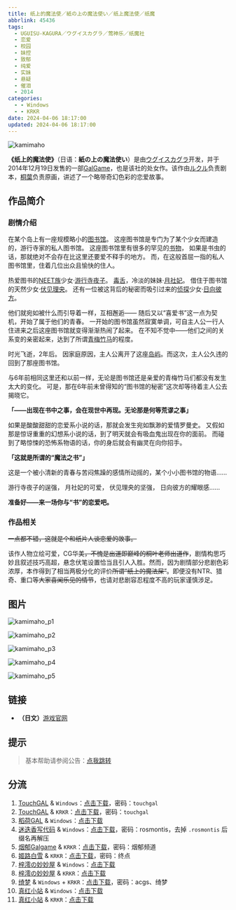 ```yaml
---
title: 纸上的魔法使／紙の上の魔法使い／纸上魔法使／纸魔
abbrlink: 45436
tags:
  - UGUISU-KAGURA／ウグイスカグラ／莺神乐／纸魔社
  - 恋爱
  - 校园
  - 妹控
  - 致郁
  - 纯爱
  - 实妹
  - 悬疑
  - 催泪
  - 2014
categories:
  - - Windows
  - - KRKR
date: 2024-04-06 18:17:00
updated: 2024-04-06 18:17:00
---
```


![kamimaho](https://static.saop.cc/vns/img/kamimaho.webp)

**《纸上的魔法使》**（日语：**紙の上の魔法使い**）是由[ウグイスカグラ](https://zh.moegirl.org.cn/ウグイスカグラ)开发，并于2014年12月19日发售的一部[GalGame](https://zh.moegirl.org.cn/Galgame)，也是该社的处女作。该作由[ルクル](https://zh.moegirl.org.cn/index.php?title=ルクル&action=edit&redlink=1)负责剧本，[桐葉](https://zh.moegirl.org.cn/桐叶(画师))负责原画，讲述了一个略带奇幻色彩的恋爱故事。

<!-- more -->

## 作品简介

### 剧情介绍

在某个岛上有一座规模略小的[图书馆](https://zh.moegirl.org.cn/图书馆)。
这座图书馆是专门为了某个少女而建造的，游行寺家的私人图书馆。
这座图书馆里有很多的罕见的[书物](https://zh.moegirl.org.cn/书)，
如果是书虫的话，那就绝对不会存在比这里还要爱不释手的地方。
而，在这般首屈一指的私人图书馆里，住着几位出众且愉快的住人。

热爱图书的[NEET族](https://zh.moegirl.org.cn/NEET族)少女·[游行寺夜子](https://zh.moegirl.org.cn/游行寺夜子)。
[毒舌](https://zh.moegirl.org.cn/毒舌)，冷淡的妹妹·[月社妃](https://zh.moegirl.org.cn/月社妃)。
借住于图书馆的天然少女·[伏见理央](https://zh.moegirl.org.cn/伏见理央)。
还有一位被这背后的秘密而吸引过来的[侦探](https://zh.moegirl.org.cn/侦探)少女·[日向彼方](https://zh.moegirl.org.cn/日向彼方)。

他们就宛如被什么而引导着一样，互相邂逅——
随后又以“喜爱书”这一点为契机，开始了属于他们的青春。
一开始的图书馆虽然寂寞单调，可自主人公一行人住进来之后这座图书馆就变得渐渐热闹了起来。
在不知不觉中——他们之间的关系变的亲密起来，达到了所谓[青梅竹马](https://zh.moegirl.org.cn/青梅竹马)的程度。

时光飞逝，2年后。
因家庭原因，主人公离开了这座[岛屿](https://zh.moegirl.org.cn/岛屿)。而这次，主人公久违的回到了那座图书馆。

与6年前相同这里还和以前一样，无论是图书馆还是亲爱的青梅竹马们都没有发生太大的变化。
可是，那在6年前未曾得知的“图书馆的秘密”这次却等待着主人公去揭晓它。

**「——出现在书中之事，会在现世中再现。无论那是何等荒谬之事」**

如果是酸酸甜甜的恋爱系小说的话，那就会发生宛如飘渺的爱情罗曼史。
又假如那是惊讶重重的幻想系小说的话，到了明天就会有吸血鬼出现在你的面前。
而碰到了略惊悚的恐怖系物语的话，你的身后就会有幽灵在向你招手。

**「这就是所谓的“魔法之书”」**

这是一个被小清新的青春与苦闷焦躁的感情所动摇的，某个小小图书馆的物语……

游行寺夜子的逞强，
月社妃的可爱，
伏见理央的坚强，
日向彼方的耀眼感……

**准备好——来一场你与“书”的恋爱吧。**

### 作品相关

~~一点都不错，这就是个和纸片人谈恋爱的故事。~~

该作人物立绘可爱，CG华美~~，不愧是出道即巅峰的桐叶老师出道作~~，剧情构思巧妙且叙述技巧高超，悬念伏笔设置恰当且引人入胜。然而，因为剧情部分悲剧色彩浓厚，本作得到了相当两极分化的评价~~所谓“纸上的魔法屎”~~。即便没有NTR、猎奇、重口等~~大家喜闻乐见的情节~~，也请对悲剧容忍程度不高的玩家谨慎涉足。

## 图片

![kamimaho_p1](https://static.saop.cc/vns/img/kamimaho_p1.webp)

![kamimaho_p2](https://static.saop.cc/vns/img/kamimaho_p2.webp)

![kamimaho_p3](https://static.saop.cc/vns/img/kamimaho_p3.webp)

![kamimaho_p4](https://static.saop.cc/vns/img/kamimaho_p4.webp)

![kamimaho_p5](https://static.saop.cc/vns/img/kamimaho_p5.webp)

## 链接

- **（日文）**[游戏官网](http://kagura.rdy.jp/kamimaho/)

## 提示

> 基本帮助请参阅公告：[点我跳转](/p/announcement/)

## 分流

1. [TouchGAL](https://www.touchgal.us/) & `Windows`：[点击下载](https://pan.touchgal.net/s/v90fW)，密码：`touchgal`
2. [TouchGAL](https://www.touchgal.us/) & `KRKR`：[点击下载](https://pan.touchgal.net/s/ejXFx)，密码：`touchgal`
3. [稻荷GAL](https://inarigal.com/) & `Windows`：[点击下载](https://alpha.galpan.xyz/PC/%E7%BA%B8%E4%B8%8A%E7%9A%84%E9%AD%94%E6%B3%95%E4%BD%BF.zip)
4. [迷迭香写代码](https://rosmontis.com/) & `Windows`：[点击下载](https://drive.rosmontis.com/s/kL2Ul)，密码：rosmontis，去掉 `.rosmontis` 后缀名再解压
5. [烟郁Galgame](https://yanyugal.top/) & `KRKR`：[点击下载](https://yanyugal.top/d/disk1/%E5%B0%8F%E5%B0%8F%E7%9A%84%E5%88%86%E4%BA%AB%EF%BC%88PC%EF%BC%86%E5%AE%89%E5%8D%93%EF%BC%89/%E5%AE%89%E5%8D%93/krkr/%E7%BA%B8%E4%B8%8A%E7%9A%84%E9%AD%94%E6%B3%95%E4%BD%BF.7z)，密码：烟郁频道
6. [姬路白雪](https://pan.jlbx.xyz/) & `KRKR`：[点击下载](https://pan.jlbx.xyz/?s=%E7%BA%B8%E4%B8%8A%E7%9A%84%E9%AD%94%E6%B3%95%E4%BD%BF)，密码：终点
7. [梓澪の妙妙屋](https://zi0.cc/) & `Windows`：[点击下载](https://zi0.cc/d/%2C%E3%80%90ADV-%E5%86%92%E9%99%A9%E6%B8%B8%E6%88%8F%E3%80%91/%E3%80%90PC%2B%E5%AE%89%E5%8D%93%E3%80%91%E7%BA%B8%E4%B8%8A%E9%AD%94%E6%B3%95%E4%BD%BF/%E7%BA%B8%E4%B8%8A%E9%AD%94%E6%B3%95%E4%BD%BF%20%E7%A1%AC%E7%9B%98%E6%B1%89%E5%8C%96.zip?sign=AoR-ivWtfo9Y3Lnb87I_8wTKb2A-SJieX7-26ektA9U=:0)
8. [梓澪の妙妙屋](https://zi0.cc/) & `KRKR`：[点击下载](https://zi0.cc/d/%2C%E3%80%90ADV-%E5%86%92%E9%99%A9%E6%B8%B8%E6%88%8F%E3%80%91/%E3%80%90PC%2B%E5%AE%89%E5%8D%93%E3%80%91%E7%BA%B8%E4%B8%8A%E9%AD%94%E6%B3%95%E4%BD%BF/%E7%BA%B8%E4%B8%8A%E9%AD%94%E6%B3%95%E4%BD%BFKRKR.zip?sign=l6cUiMcrVhoXoCpxqotNn0pmqqLiBgy_EY0NC2rlX78=:0)
9. [绮梦](https://acgs.eu.org/) & `Windows` + `KRKR`：[点击下载](https://acgs.eu.org/down_html/?url=game/%E7%BA%B8%E4%B8%8A%E9%AD%94%E6%B3%95%E4%BD%BF&name=%E7%BA%B8%E4%B8%8A%E7%9A%84%E9%AD%94%E6%B3%95%E4%BD%BF)，密码：acgs、绮梦
10. [真红小站](https://www.shinnku.com/) & `Windows`：[点击下载](https://www.shinnku.com/api/download/0/win/%E7%BA%B8%E4%B8%8A%E9%AD%94%E6%B3%95%E4%BD%BF.7z)
11. [真红小站](https://www.shinnku.com/) & `KRKR`：[点击下载](https://www.shinnku.com/api/download/0/krkr/%E7%BA%B8%E4%B8%8A%E7%9A%84%E9%AD%94%E6%B3%95%E4%BD%BF.7z)
